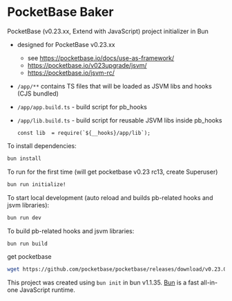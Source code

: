 # PocketBase Baker

PocketBase (v0.23.xx, Extend with JavaScript) project initializer in Bun

- designed for PocketBase v0.23.xx 
  - see https://pocketbase.io/docs/use-as-framework/
  - https://pocketbase.io/v023upgrade/jsvm/
  - https://pocketbase.io/jsvm-rc/

- `/app/**` contains TS files that will be loaded as JSVM libs and hooks (CJS bundled)
- `/app/app.build.ts` - build script for pb_hooks
- `/app/lib.build.ts` - build script for reusable JSVM libs inside pb_hooks 
    ```
    const lib  = require(`${__hooks}/app/lib`);
    ```

To install dependencies:

```bash
bun install
```

To run for the first time (will get pocketbase v0.23 rc13, create Superuser)

```bash
bun run initialize!
```


To start local development (auto reload and builds pb-related hooks and jsvm libraries):

```bash
bun run dev
```

To build pb-related hooks and jsvm libraries:

```bash
bun run build
```

get pocketbase
```bash
wget https://github.com/pocketbase/pocketbase/releases/download/v0.23.0-rc13/pocketbase_0.23.0-rc13_linux_arm64.zip #amd64 or _mac_arm64
```

This project was created using `bun init` in bun v1.1.35. [Bun](https://bun.sh) is a fast all-in-one JavaScript runtime.
